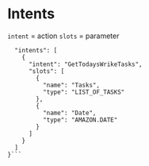 # Intents 
`intent` = action 
`slots` = parameter
```{
  "intents": [
    {
      "intent": "GetTodaysWrikeTasks",
      "slots": [
        {
          "name": "Tasks",
          "type": "LIST_OF_TASKS"
        },
        {
          "name": "Date",
          "type": "AMAZON.DATE"
        }
      ]
    }
  ]
}```